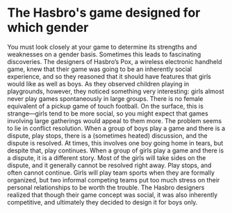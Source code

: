 # The Hasbro's game designed for which gender
You must look closely at your game to determine its strengths and weaknesses on a gender basis. Sometimes this leads to fascinating discoveries. The designers of Hasbro’s Pox, a wireless electronic handheld game, knew that their game was going to be an inherently social experience, and so they reasoned that it should have features that girls would like as well as boys. As they observed children playing in playgrounds, however, they noticed something very interesting: girls almost never play games spontaneously in large groups. There is no female equivalent of a pickup game of touch football. On the surface, this is strange—girls tend to be more social, so you might expect that games involving large gatherings would appeal to them more. The problem seems to lie in conflict resolution. When a group of boys play a game and there is a dispute, play stops, there is a (sometimes heated) discussion, and the dispute is resolved. At times, this involves one boy going home in tears, but despite that, play continues. When a group of girls play a game and there is a dispute, it is a different story. Most of the girls will take sides on the dispute, and it generally cannot be resolved right away. Play stops, and often cannot continue. Girls will play team sports when they are formally organized, but two informal competing teams put too much stress on their personal relationships to be worth the trouble. The Hasbro designers realized that though their game concept was social, it was also inherently competitive, and ultimately they decided to design it for boys only.